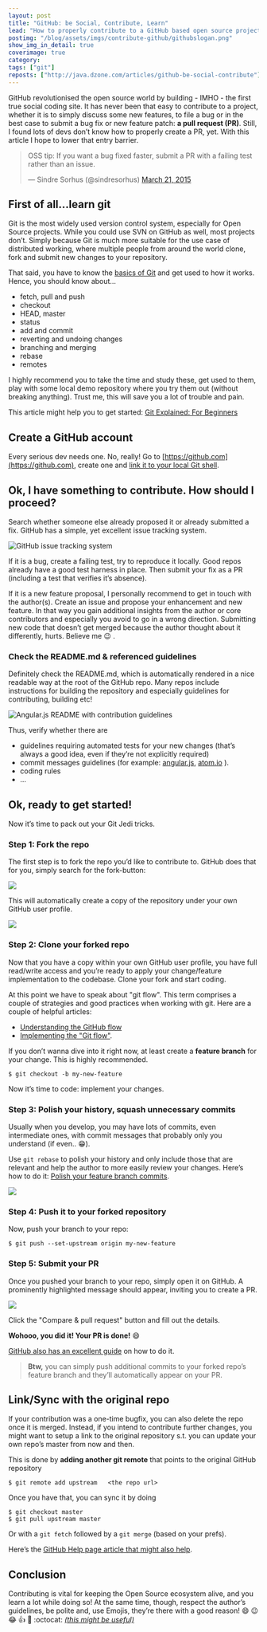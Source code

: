 ```yaml
---
layout: post
title: "GitHub: be Social, Contribute, Learn"
lead: "How to properly contribute to a GitHub based open source project"
postimg: "/blog/assets/imgs/contribute-github/githubslogan.png"
show_img_in_detail: true
coverimage: true
category:
tags: ["git"]
reposts: ["http://java.dzone.com/articles/github-be-social-contribute"]
---
```


GitHub revolutionised the open source world by building - IMHO - the first true social coding site. It has never been that easy to contribute to a project, whether it is to simply discuss some new features, to file a bug or in the best case to submit a bug fix or new feature patch: **a pull request (PR)**. Still, I found lots of devs don’t know how to properly create a PR, yet. With this article I hope to lower that entry barrier.

<blockquote class="twitter-tweet" lang="en"><p lang="en" dir="ltr">OSS tip: If you want a bug fixed faster, submit a PR with a failing test rather than an issue.</p>&mdash; Sindre Sorhus (@sindresorhus) <a href="https://twitter.com/sindresorhus/status/579306280495357953">March 21, 2015</a></blockquote>
<script async src="//platform.twitter.com/widgets.js" charset="utf-8"> </script>

## First of all…learn git

Git is the most widely used version control system, especially for Open Source projects. While you could use SVN on GitHub as well, most projects don’t. Simply because Git is much more suitable for the use case of distributed working, where multiple people from around the world clone, fork and submit new changes to your repository.

That said, you have to know the [basics of Git](/blog/2013/04/git-explained/) and get used to how it works. Hence, you should know about…

- fetch, pull and push
- checkout
- HEAD, master
- status
- add and commit
- reverting and undoing changes
- branching and merging
- rebase
- remotes

I highly recommend you to take the time and study these, get used to them, play with some local demo repository where you try them out (without breaking anything). Trust me, this will save you a lot of trouble and pain. 

This article might help you to get started: [Git Explained: For Beginners](/blog/2013/04/git-explained)

## Create a GitHub account

Every serious dev needs one. No, really! Go to [https://github.com](https://github.com), create one and [link it to your local Git shell](https://help.github.com/articles/generating-ssh-keys/).

## Ok, I have something to contribute. How should I proceed?

Search whether someone else already proposed it or already submitted a fix. GitHub has a simple, yet excellent issue tracking system.

![GitHub issue tracking system](/blog/assets/imgs/contribute-github/github_issues.png)

If it is a bug, create a failing test, try to reproduce it locally. Good repos already have a good test harness in place. Then submit your fix as a PR (including a test that verifies it’s absence).

If it is a new feature proposal, I personally recommend to get in touch with the author(s). Create an issue and propose your enhancement and new feature. In that way you gain additional insights from the author or core contributors and especially you avoid to go in a wrong direction. Submitting new code that doesn’t get merged because the author thought about it differently, hurts. Believe me :wink: .

### Check the README.md & referenced guidelines

Definitely check the README.md, which is automatically rendered in a nice readable way at the root of the GitHub repo. Many repos include instructions for building the repository and especially guidelines for contributing, building etc!

![Angular.js README with contribution guidelines](/blog/assets/imgs/contribute-github/contribution_guidelines.png)

Thus, verify whether there are

- guidelines requiring automated tests for your new changes (that’s always a good idea, even if they’re not explicitly required)
- commit messages guidelines (for example: [angular.js](https://github.com/angular/angular.js/blob/master/CONTRIBUTING.md#commit), [atom.io](https://atom.io/docs/v0.186.0/contributing#git-commit-messages) ).
- coding rules
- ...

## Ok, ready to get started!

Now it’s time to pack out your Git Jedi tricks.

### Step 1: Fork the repo

The first step is to fork the repo you’d like to contribute to. GitHub does that for you, simply search for the fork-button:

![](/blog/assets/imgs/contribute-github/forkbutton.png)

This will automatically create a copy of the repository under your own GitHub user profile.

![](/blog/assets/imgs/contribute-github/forkedrepo.png)

### Step 2: Clone your forked repo

Now that you have a copy within your own GitHub user profile, you have full read/write access and you’re ready to apply your change/feature implementation to the codebase. Clone your fork and start coding.

At this point we have to speak about "git flow". This term comprises a couple of strategies and good practices when working with git. Here are a couple of helpful articles:

- [Understanding the GitHub flow](https://guides.github.com/introduction/flow/)
- [Implementing the "Git flow"](/blog/2014/09/implementing-the-git-flow/).

If you don’t wanna dive into it right now, at least create a **feature branch** for your change. This is highly recommended.

```
$ git checkout -b my-new-feature
```

Now it’s time to code: implement your changes.

### Step 3: Polish your history, squash unnecessary commits

Usually when you develop, you may have lots of commits, even intermediate ones, with commit messages that probably only you understand (if even.. :grin:).

Use `git rebase` to polish your history and only include those that are relevant and help the author to more easily review your changes. Here’s how to do it: [Polish your feature branch commits](/blog/2013/04/git-explained/#Polishingyourfeaturebranchcommits).

![](/blog/assets/imgs/git-clean-history.gif)

### Step 4: Push it to your forked repository

Now, push your branch to your repo:

```
$ git push --set-upstream origin my-new-feature
```

### Step 5: Submit your PR

Once you pushed your branch to your repo, simply open it on GitHub. A prominently highlighted message should appear, inviting you to create a PR.

![](/blog/assets/imgs/contribute-github/github-pr-message.png)

Click the "Compare & pull request" button and fill out the details. 

**Wohooo, you did it! Your PR is done!** :smile:

[GitHub also has an excellent guide](https://help.github.com/articles/using-pull-requests/) on how to do it.

> **Btw,** you can simply push additional commits to your forked repo’s feature branch and they’ll automatically appear on your PR.

## Link/Sync with the original repo

If your contribution was a one-time bugfix, you can also delete the repo once it is merged. Instead, if you intend to contribute further changes, you might want to setup a link to the original repository s.t. you can update your own repo’s master from now and then.

This is done by **adding another git remote** that points to the original GitHub repository

```
$ git remote add upstream 	<the repo url>
```

Once you have that, you can sync it by doing

```
$ git checkout master
$ git pull upstream master
```

Or with a `git fetch` followed by a `git merge` (based on your prefs).

Here’s the [GitHub Help page article that might also help](https://help.github.com/articles/fork-a-repo/#keep-your-fork-synced).

## Conclusion

Contributing is vital for keeping the Open Source ecosystem alive, and you learn a lot while doing so! At the same time, though, respect the author’s guidelines, be polite and, use Emojis, they’re there with a good reason! :smile: :wink: :joy: :+1: :clap: :octocat: [_(this might be useful)_](http://www.emoji-cheat-sheet.com/)
